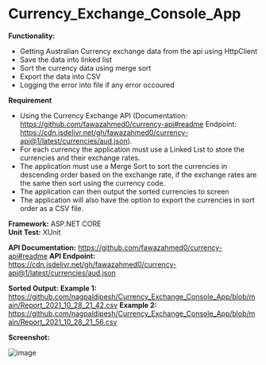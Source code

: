 # Currency_Exchange_Console_App

**Functionality:**
- Getting Australian Currency exchange data from the api using HttpClient
- Save the data into linked list
- Sort the currency data using merge sort
- Export the data into CSV
- Logging the error into file if any error occoured

**Requirement**
-    Using the Currency Exchange API (Documentation: https://github.com/fawazahmed0/currency-api#readme Endpoint: https://cdn.jsdelivr.net/gh/fawazahmed0/currency-api@1/latest/currencies/aud.json).
-    For each currency the application must use a Linked List to store the currencies and their exchange rates.
-   The application must use a Merge Sort to sort the currencies in descending order based on the exchange rate, if the exchange rates are the same then sort using the currency code.
-   The application can then output the sorted currencies to screen
-   The application will also have the option to export the currencies in sort order as a CSV file.

**Framework:**  ASP.NET CORE  
**Unit Test:** XUnit

**API Documentation:** https://github.com/fawazahmed0/currency-api#readme 
**API Endpoint:** https://cdn.jsdelivr.net/gh/fawazahmed0/currency-api@1/latest/currencies/aud.json

 
**Sorted Output:** 
**Example 1:** https://github.com/nagpaldipesh/Currency_Exchange_Console_App/blob/main/Report_2021_10_28_21_42.csv
**Example 2:** https://github.com/nagpaldipesh/Currency_Exchange_Console_App/blob/main/Report_2021_10_28_21_56.csv

**Screenshot:** 

![image](https://user-images.githubusercontent.com/93336445/139296460-d09b4f85-233f-4bf4-b6c6-4fdf293e3b8a.png)

